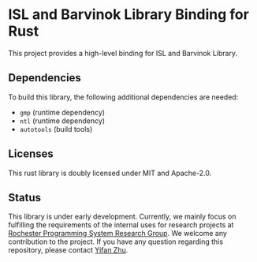 # ISL and Barvinok Library Binding for Rust

This project provides a high-level binding for ISL and Barvinok Library.

## Dependencies 

To build this library, the following additional dependencies are needed:

- `gmp` (runtime dependency)
- `ntl` (runtime dependency)
- `autotools` (build tools)

## Licenses

This rust library is doubly licensed under MIT and Apache-2.0.

## Status

This library is under early development. Currently, we mainly focus on fulfilling
the requirements of the internal uses for research projects at [Rochester Programming System Research Group](https://roclocality.org/).
We welcome any contribution to the project. If you have any question regarding this repository, please contact [Yifan Zhu](https://github.com/schrodingerzhu).
